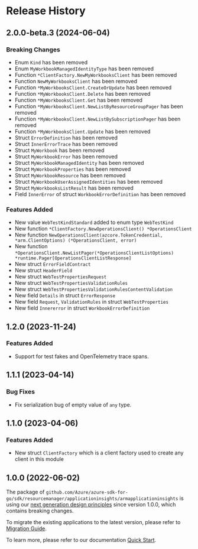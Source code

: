 # Release History

## 2.0.0-beta.3 (2024-06-04)
### Breaking Changes

- Enum `Kind` has been removed
- Enum `MyWorkbookManagedIdentityType` has been removed
- Function `*ClientFactory.NewMyWorkbooksClient` has been removed
- Function `NewMyWorkbooksClient` has been removed
- Function `*MyWorkbooksClient.CreateOrUpdate` has been removed
- Function `*MyWorkbooksClient.Delete` has been removed
- Function `*MyWorkbooksClient.Get` has been removed
- Function `*MyWorkbooksClient.NewListByResourceGroupPager` has been removed
- Function `*MyWorkbooksClient.NewListBySubscriptionPager` has been removed
- Function `*MyWorkbooksClient.Update` has been removed
- Struct `ErrorDefinition` has been removed
- Struct `InnerErrorTrace` has been removed
- Struct `MyWorkbook` has been removed
- Struct `MyWorkbookError` has been removed
- Struct `MyWorkbookManagedIdentity` has been removed
- Struct `MyWorkbookProperties` has been removed
- Struct `MyWorkbookResource` has been removed
- Struct `MyWorkbookUserAssignedIdentities` has been removed
- Struct `MyWorkbooksListResult` has been removed
- Field `InnerError` of struct `WorkbookErrorDefinition` has been removed

### Features Added

- New value `WebTestKindStandard` added to enum type `WebTestKind`
- New function `*ClientFactory.NewOperationsClient() *OperationsClient`
- New function `NewOperationsClient(azcore.TokenCredential, *arm.ClientOptions) (*OperationsClient, error)`
- New function `*OperationsClient.NewListPager(*OperationsClientListOptions) *runtime.Pager[OperationsClientListResponse]`
- New struct `ErrorFieldContract`
- New struct `HeaderField`
- New struct `WebTestPropertiesRequest`
- New struct `WebTestPropertiesValidationRules`
- New struct `WebTestPropertiesValidationRulesContentValidation`
- New field `Details` in struct `ErrorResponse`
- New field `Request`, `ValidationRules` in struct `WebTestProperties`
- New field `Innererror` in struct `WorkbookErrorDefinition`


## 1.2.0 (2023-11-24)
### Features Added

- Support for test fakes and OpenTelemetry trace spans.


## 1.1.1 (2023-04-14)
### Bug Fixes

- Fix serialization bug of empty value of `any` type.

## 1.1.0 (2023-04-06)
### Features Added

- New struct `ClientFactory` which is a client factory used to create any client in this module


## 1.0.0 (2022-06-02)

The package of `github.com/Azure/azure-sdk-for-go/sdk/resourcemanager/applicationinsights/armapplicationinsights` is using our [next generation design principles](https://azure.github.io/azure-sdk/general_introduction.html) since version 1.0.0, which contains breaking changes.

To migrate the existing applications to the latest version, please refer to [Migration Guide](https://aka.ms/azsdk/go/mgmt/migration).

To learn more, please refer to our documentation [Quick Start](https://aka.ms/azsdk/go/mgmt).